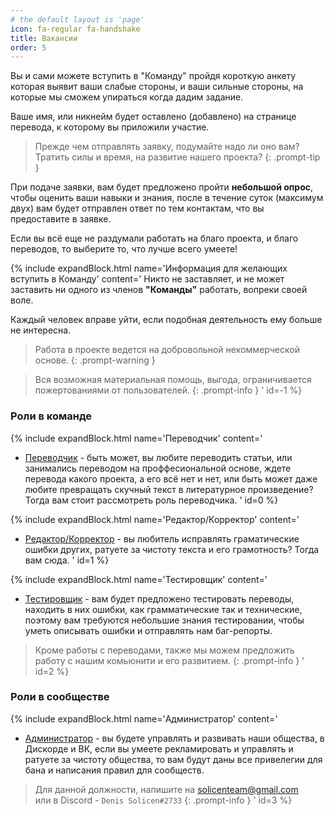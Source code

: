 ```yaml
---
# the default layout is 'page'
icon: fa-regular fa-handshake
title: Вакансии
order: 5
---
```

Вы и сами можете вступить в "Команду" пройдя короткую анкету которая выявит ваши слабые стороны, и ваши сильные стороны, на которые мы сможем упираться когда дадим задание. 

Ваше имя, или никнейм будет оставлено (добавлено) на странице перевода, к которому вы приложили участие. 

> Прежде чем отправлять заявку, подумайте надо ли оно вам? <br> Тратить силы и время, на развитие нашего проекта? 
{: .prompt-tip } 

При подаче заявки, вам будет предложено пройти **небольшой опрос**, чтобы оценить ваши навыки и знания, после в течение суток (максимум двух) вам будет отправлен ответ по тем контактам, что вы предоставите в заявке.

Если вы всё еще не раздумали работать на благо проекта, и благо переводов, то выберите то, что лучше всего умеете!

{% include expandBlock.html name='Информация для желающих вступить в Команду' content='
Никто не заставляет, и не может заставить ни одного из членов **"Команды"** работать, вопреки своей воле.

Каждый человек вправе уйти, если подобная деятельность ему больше не интересна.


> Работа в проекте ведется на добровольной некоммерческой основе. 
{: .prompt-warning }

> Вся возможная материальная помощь, выгода, ограничивается пожертованиями от пользователей.
{: .prompt-info }
' id=-1 %}

### Роли в команде
{% include expandBlock.html name='Переводчик' content='
* [Переводчик](https://docs.google.com/forms/d/e/1FAIpQLSfU0r3Gkg_LxZAnpFJXhd3eH1IUJabP9V8wYaN-gYxvsBp9Eg/viewform) - быть может, вы любите переводить статьи, или занимались переводом на проффесиональной основе, ждете перевода какого проекта, а его всё нет и нет, или быть может даже любите превращать скучный текст в литературное произведение? Тогда вам стоит рассмотреть роль переводчика. 
' id=0 %}

{% include expandBlock.html name='Редактор/Корректор' content='
* [Редактор/Корректор](https://docs.google.com/forms/d/e/1FAIpQLSfU0r3Gkg_LxZAnpFJXhd3eH1IUJabP9V8wYaN-gYxvsBp9Eg/viewform) - вы любитель исправлять граматические ошибки других, ратуете за чистоту текста и его грамотность? Тогда вам сюда.
' id=1 %}

{% include expandBlock.html name='Тестировщик' content='
* [Тестировщик](https://docs.google.com/forms/d/e/1FAIpQLSfU0r3Gkg_LxZAnpFJXhd3eH1IUJabP9V8wYaN-gYxvsBp9Eg/viewform) - вам будет предложено тестировать переводы, находить в них ошибки, как грамматические так и технические, поэтому вам требуются небольшие знания тестировании, чтобы уметь описывать ошибки и отправлять нам баг-репорты.

> Кроме работы с переводами, также мы можем предложить работу с нашим комьюнити и его развитием.
{: .prompt-info }
' id=2 %}

### Роли в сообществе
{% include expandBlock.html name='Администратор' content='
* [Администратор]() - вы будете управлять и развивать наши общества, в Дискорде и ВК, если вы умеете рекламировать и управлять и ратуете за чистоту общества, то вам будут даны все привелегии для бана и написания правил для сообществ.

> Для данной должности, напишите на [solicenteam@gmail.com]() <br>или в Discord - `Denis Solicen#2733`
{: .prompt-info }
' id=3 %}